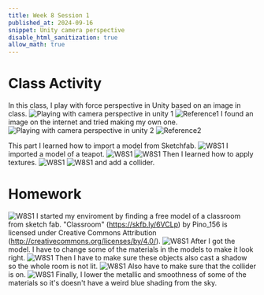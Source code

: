```yaml
---
title: Week 8 Session 1
published_at: 2024-09-16
snippet: Unity camera perspective
disable_html_sanitization: true
allow_math: true
---
```


# Class Activity
In this class, I play with force perspective in Unity based on an image in class.
![Playing with camera perspective in unity 1](W8S1_1.png)
![Reference1](W8S1_ref1.png)
I found an image on the internet and tried making my own one.
![Playing with camera perspective in unity 2](W8S1_2.png)
![Reference2](W8S1_ref2.jpg)

This part I learned how to import a model from Sketchfab.
![W8S1](W8S1_3.png)
I imported a model of a teapot.
![W8S1](W8S1_4.png)
![W8S1](W8S1_5.png)
Then I learned how to apply textures.
![W8S1](W8S1_6.png)
![W8S1](W8S1_7.png)
and add a collider.

# Homework
![W8S1](W8S1_8.png)
I started my enviroment by finding a free model of a classroom from sketch fab. "Classroom" (https://skfb.ly/6VCLp) by Pino_156 is licensed under Creative Commons Attribution (http://creativecommons.org/licenses/by/4.0/).
![W8S1](W8S1_9.png)
After I got the model. I have to change some of the materials in the models to make it look right.
![W8S1](W8S1_10.png)
Then I have to make sure these objects also cast a shadow so the whole room is not lit.
![W8S1](W8S1_11.png)
Also have to make sure that the collider is on.
![W8S1](W8S1_12.png)
Finally, I lower the metallic and smoothness of some of the materials so it's doesn't have a weird blue shading from the sky.